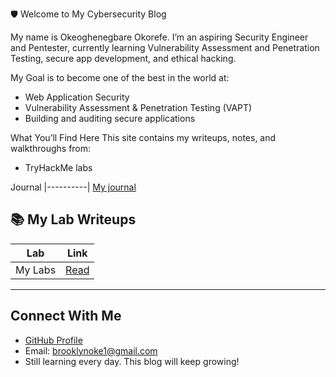 🛡️ Welcome to My Cybersecurity Blog

My name is Okeoghenegbare Okorefe. 
I’m an aspiring Security Engineer and Pentester, currently learning Vulnerability Assessment and Penetration Testing, secure app development, and ethical hacking.

My Goal is to become one of the best in the world at:
-  Web Application Security
-  Vulnerability Assessment & Penetration Testing (VAPT)
-  Building and auditing secure applications

What You’ll Find Here
This site contains my writeups, notes, and walkthroughs from:
-  TryHackMe labs

Journal
|----------|
[My journal](./journal/index.md)


## 📚 My Lab Writeups

| Lab  | Link |
|------|------|
| My Labs| [Read](./labs/index.md) |


---

##  Connect With Me
-  [GitHub Profile](https://github.com/brooklyn5991)
-  Email: brooklynoke1@gmail.com
-  Still learning every day. This blog will keep growing!


